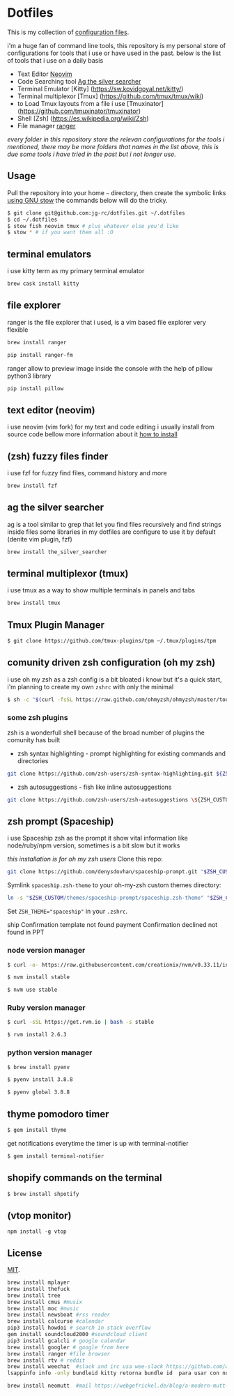 # Dotfiles

This is my collection of [configuration files](http://dotfiles.github.io/).

i'm a huge fan of command line tools, this repository is my personal store of configurations for tools
that i use or have used in the past. below is the list of tools that i use on a daily basis

- Text Editor [Neovim](https://neovim.io/)
- Code Searching tool [Ag the silver searcher](https://github.com/ggreer/the_silver_searcher)
- Terminal Emulator [Kitty] (https://sw.kovidgoyal.net/kitty/)
- Terminal multiplexor [Tmux] (https://github.com/tmux/tmux/wiki)
- to Load Tmux layouts from a file i use [Tmuxinator] (https://github.com/tmuxinator/tmuxinator)
- Shell [Zsh] (https://es.wikipedia.org/wiki/Zsh)
- File manager [ranger](https://github.com/ranger/ranger)

*every folder in this repository store the relevan configurations for the tools i mentioned,
there may be more folders that names in the list above, this is due some tools i have tried in the past
but i not longer use.*

## Usage

Pull the repository into your home `~` directory, then create the symbolic links [using GNU
stow](https://www.gnu.org/software/stow/) the commands below will do the tricky.

```bash
$ git clone git@github.com:jg-rc/dotfiles.git ~/.dotfiles
$ cd ~/.dotfiles
$ stow fish neovim tmux # plus whatever else you'd like
$ stow * # if you want them all :O
```

## terminal emulators

i use kitty term as my primary terminal emulator

```sh
brew cask install kitty
```

## file explorer

ranger is the file explorer that i used, is a vim based file explorer very flexible

```sh
brew install ranger
```

```sh
pip install ranger-fm
```

ranger allow to preview image inside the console with the help of pillow python3 library

```sh
pip install pillow
```

## text editor (neovim)

i use neovim (vim fork) for my text and code editing i usually install from source code bellow more information about it
[how to install](https://github.com/jg-rc/dotfiles/blob/lsp-deoplete/nvim/.config/nvim/README.md)

## (zsh) fuzzy files finder

i use fzf for fuzzy find files, command history and more

```sh
brew install fzf
```

## ag the silver searcher

ag is a tool similar to grep that let you find files recursively and find strings inside files some libraries in my dotfiles are configure to use it
by default (denite vim plugin, fzf)

```sh
brew install the_silver_searcher
```

## terminal multiplexor (tmux)

i use tmux as a way to show multiple terminals in panels and tabs

```sh
brew install tmux
```

## Tmux Plugin Manager

```bash
$ git clone https://github.com/tmux-plugins/tpm ~/.tmux/plugins/tpm
```

## comunity driven zsh configuration (oh my zsh)

i use oh my zsh as a zsh config is a bit bloated i know but it's a quick start, i'm planning to create my own `zshrc` with only the minimal

```sh
$ sh -c "$(curl -fsSL https://raw.github.com/ohmyzsh/ohmyzsh/master/tools/install.sh)"
```

### some zsh plugins

zsh is a wonderfull shell because of the broad number of plugins the comunity has built

- zsh syntax highlighting - prompt highlighting for existing commands and directories

```sh
git clone https://github.com/zsh-users/zsh-syntax-highlighting.git ${ZSH_CUSTOM:-~/.oh-my-zsh/custom}/plugins/zsh-syntax-highlighting
```

- zsh autosuggestions - fish like inline autosuggestions

```sh
git clone https://github.com/zsh-users/zsh-autosuggestions \${ZSH_CUSTOM:-~/.oh-my-zsh/custom}/plugins/zsh-autosuggestions

```

## zsh prompt (Spaceship)

i use Spaceship zsh as the prompt it show vital information like node/ruby/npm version, sometimes is a bit slow but it works

_this installation is for oh my zsh users_
Clone this repo:

```zsh
git clone https://github.com/denysdovhan/spaceship-prompt.git "$ZSH_CUSTOM/themes/spaceship-prompt"
```

Symlink `spaceship.zsh-theme` to your oh-my-zsh custom themes directory:

```zsh
ln -s "$ZSH_CUSTOM/themes/spaceship-prompt/spaceship.zsh-theme" "$ZSH_CUSTOM/themes/spaceship.zsh-theme"
```

Set `ZSH_THEME="spaceship"` in your `.zshrc`.

ship Confirmation template not found
payment Confirmation declined not found in PPT

### node version manager

```sh
$ curl -o- https://raw.githubusercontent.com/creationix/nvm/v0.33.11/install.sh | bash
```

```sh
$ nvm install stable
```

```sh
$ nvm use stable
```

### Ruby version manager

```sh
$ curl -sSL https://get.rvm.io | bash -s stable
```

```sh
$ rvm install 2.6.3
```

### python version manager

```sh
$ brew install pyenv
```

```sh
$ pyenv install 3.8.8
```

```sh
$ pyenv global 3.8.8
```

## thyme pomodoro timer

```sh
$ gem install thyme
```

get notifications everytime the timer is up with terminal-notifier

```sh
$ gem install terminal-notifier
```

## shopify commands on the terminal

```sh
$ brew install shpotify
```

## (vtop monitor)

```
npm install -g vtop
```

## License

[MIT](http://opensource.org/licenses/MIT).

```sh
brew install mplayer
brew install thefuck
brew install tree
brew install cmus #musix
brew install moc #music
brew install newsboat #rss reader
brew install calcurse #calendar
pip3 install howdoi # search in stack overflow
gem install soundcloud2000 #soundcloud client
pip3 install gcalcli # google calendar
brew install googler # google from here
brew install ranger #file browser
brew install rtv # reddit
brew install weechat  #slack and irc usa wee-slack https://github.com/wee-slack/wee-slack
lsappinfo info -only bundleid kitty retorna bundle id  para usar con notification_Center

brew install neomutt  #mail https://webgefrickel.de/blog/a-modern-mutt-setup
```
